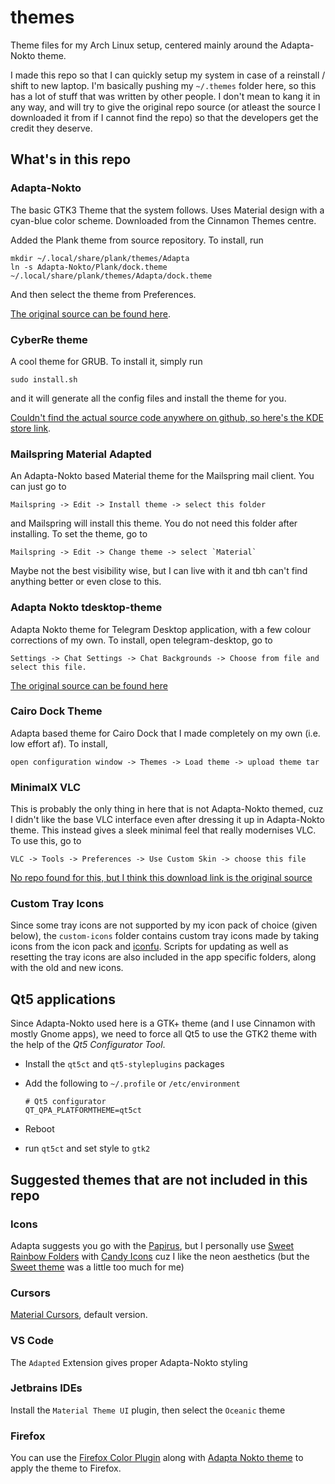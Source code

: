 # themes

Theme files for my Arch Linux setup, centered mainly around the Adapta-Nokto theme.

I made this repo so that I can quickly setup my system in case of a reinstall / shift to new laptop. I'm basically pushing my `~/.themes` folder here, so this has a lot of stuff that was written by other people. I don't mean to kang it in any way, and will try to give the original repo source (or atleast the source I downloaded it from if I cannot find the repo) so that the developers get the credit they deserve.

## What's in this repo

### Adapta-Nokto

The basic GTK3 Theme that the system follows. Uses Material design with a cyan-blue color scheme. Downloaded from the Cinnamon Themes centre.

Added the Plank theme from source repository. To install, run
```shell
mkdir ~/.local/share/plank/themes/Adapta
ln -s Adapta-Nokto/Plank/dock.theme ~/.local/share/plank/themes/Adapta/dock.theme
```
And then select the theme from Preferences.


[The original source can be found here](https://github.com/adapta-project/adapta-gtk-theme).

### CyberRe theme

A cool theme for GRUB. To install it, simply run

```shell
sudo install.sh
```

and it will generate all the config files and install the theme for you.

[Couldn't find the actual source code anywhere on github, so here's the KDE store link](https://store.kde.org/p/1420727).

### Mailspring Material Adapted

An Adapta-Nokto based Material theme for the Mailspring mail client. You can just go to

    Mailspring -> Edit -> Install theme -> select this folder

and Mailspring will install this theme. You do not need this folder after installing. To set the theme, go to

    Mailspring -> Edit -> Change theme -> select `Material`

Maybe not the best visibility wise, but I can live with it and tbh can't find anything better or even close to this.

### Adapta Nokto tdesktop-theme

Adapta Nokto theme for Telegram Desktop application, with a few colour corrections of my own. To install, open telegram-desktop, go to

    Settings -> Chat Settings -> Chat Backgrounds -> Choose from file and select this file.

[The original source can be found here](https://github.com/fabiom/adapta-nokto-telegram-desktop)

### Cairo Dock Theme

Adapta based theme for Cairo Dock that I made completely on my own (i.e. low effort af). To install, 

    open configuration window -> Themes -> Load theme -> upload theme tar

### MinimalX VLC

This is probably the only thing in here that is not Adapta-Nokto themed, cuz I didn't like the base VLC interface even after dressing it up in Adapta-Nokto theme. This instead gives a sleek minimal feel that really modernises VLC. To use this, go to

    VLC -> Tools -> Preferences -> Use Custom Skin -> choose this file

[No repo found for this, but I think this download link is the original source](https://www.deviantart.com/maverick07x/art/VLC-MinimalX-385698882)

### Custom Tray Icons

Since some tray icons are not supported by my icon pack of choice (given below), the `custom-icons` folder contains custom tray icons made by taking icons from the icon pack and [iconfu](https://www.iconfu.com/). Scripts for updating as well as resetting the tray icons are also included in the app specific folders, along with the old and new icons.

## Qt5 applications

Since Adapta-Nokto used here is a GTK+ theme (and I use Cinnamon with mostly Gnome apps), we need to force all Qt5 to use the GTK2 theme with the help of the _Qt5 Configurator Tool_.

- Install the `qt5ct` and `qt5-styleplugins` packages

- Add the following to `~/.profile` or `/etc/environment`

  ```
  # Qt5 configurator
  QT_QPA_PLATFORMTHEME=qt5ct
  ```

- Reboot

- run `qt5ct` and set style to `gtk2`

## Suggested themes that are not included in this repo

### Icons

Adapta suggests you go with the [Papirus](https://github.com/PapirusDevelopmentTeam/papirus-icon-theme), but I personally use [Sweet Rainbow Folders](https://github.com/EliverLara/Sweet-folders) with [Candy Icons](https://github.com/EliverLara/candy-icons) cuz I like the neon aesthetics (but the [Sweet theme](https://github.com/EliverLara/Sweet) was a little too much for me)

### Cursors

[Material Cursors](https://github.com/varlesh/material-cursors), default version.

### VS Code

The `Adapted` Extension gives proper Adapta-Nokto styling

### Jetbrains IDEs

Install the `Material Theme UI` plugin, then select the `Oceanic` theme

### Firefox

You can use the [Firefox Color Plugin](https://addons.mozilla.org/en-US/firefox/addon/firefox-color/) along with [Adapta Nokto theme](https://color.firefox.com/?theme=XQAAAALUAAAAAAAAAABBKYhm849SCiazH1KEGccwS-xNVAVNrWV6_89xtxNWy3sM0X99YG7itotZ8sB9kkK0owJCyKXJNAryj9IJU_wtu72r-X3skC4prCeW-fnJweq-4xu9tLmeXj8UkSdZGnzwrWVCNr3bToa6Zufrkj2b7e0PqstuOnN1gdAzjKSHwEJvdQThz-ruhge78cW2PaG0mCwQPvE72cX8OQiA) to apply the theme to Firefox.
